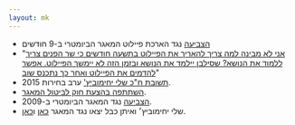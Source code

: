 ```yaml
---
layout: mk
---
```

* <i class="fa fa-bank"></i> [הצביעה](http://www.knesset.gov.il/vote/heb/Vote_Res_Map.asp?vote_id_t=22096) נגד הארכת פיילוט המאגר הביומטרי ב-9 חודשים
* <i class="fa fa-newspaper-o"></i> "[אני לא מבינה למה צריך להאריך את הפיילוט בתשעה חודשים כי שר הפנים צריך ללמוד את הנושא? שסילבן יילמד את הנושא ובזמן הזה לא יימשך הפיילוט. אפשר להדמים את הפיילוט ואחר כך נתכנס שוב](https://archive.is/mQKv4#selection-2415.189-2415.365)"
* <i class="fa fa-envelope"></i> [תשובת ח"כ שלי יחימוביץ'](http://elections201elections2015.no2bio.org/docs/syechimivich.png) ערב בחירות 2015.
* <i class="fa fa-globe"></i> [השתתפה בהצעת חוק לביטול המאגר](http://www.mako.co.il/nexter-archive/Article-5a73491c10e6631006.htm).
* <i class="fa fa-bank"></i> [הצביעה](https://oknesset.org/vote/652/) נגד המאגר הביומטרי ב-2009.
* <i class="fa fa-globe"></i> שלי יחימוביץ׳ ואיתן כבל יצאו נגד המאגר [כאן](http://www.nrg.co.il/online/1/ART2/324/377.html) ו[כאן](http://www.ynet.co.il/articles/0,7340,L-4402374,00.html).

